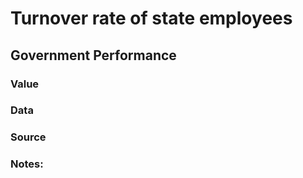 # Turnover rate of state employees

## Government Performance

### Value

### Data

### Source

### Notes: